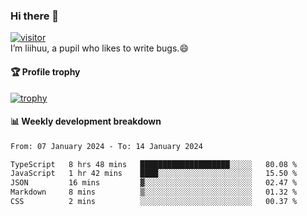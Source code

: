 ### Hi there 👋
[![visitor](https://visitor-badge.glitch.me/badge?page_id=liihuu&right_color=blue)](https://github.com/liihuu)<br>
I’m liihuu, a pupil who likes to write bugs.😄


#### 🏆 Profile trophy
[![trophy](https://github-profile-trophy.vercel.app?username=liihuu&margin-w=16&margin-h=16&rank=-C,-B)](https://github.com/liihuu)


#### 📊 Weekly development breakdown
<!--START_SECTION:waka-->

```txt
From: 07 January 2024 - To: 14 January 2024

TypeScript   8 hrs 48 mins   ████████████████████░░░░░   80.08 %
JavaScript   1 hr 42 mins    ████░░░░░░░░░░░░░░░░░░░░░   15.50 %
JSON         16 mins         ▓░░░░░░░░░░░░░░░░░░░░░░░░   02.47 %
Markdown     8 mins          ▒░░░░░░░░░░░░░░░░░░░░░░░░   01.32 %
CSS          2 mins          ░░░░░░░░░░░░░░░░░░░░░░░░░   00.37 %
```

<!--END_SECTION:waka-->

<!--
**liihuu/liihuu** is a ✨ _special_ ✨ repository because its `README.md` (this file) appears on your GitHub profile.

Here are some ideas to get you started:

- 🔭 I’m currently working on ...
- 🌱 I’m currently learning ...
- 👯 I’m looking to collaborate on ...
- 🤔 I’m looking for help with ...
- 💬 Ask me about ...
- 📫 How to reach me: ...
- 😄 Pronouns: ...
- ⚡ Fun fact: ...
-->
